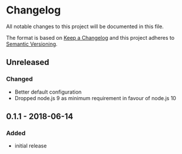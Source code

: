 # Changelog

All notable changes to this project will be documented in this file.

The format is based on [Keep a Changelog](http://keepachangelog.com/en/1.0.0/)
and this project adheres to [Semantic Versioning](http://semver.org/spec/v2.0.0.html).

## Unreleased

### Changed

-   Better default configuration
-   Dropped node.js 9 as minimum requirement in favour of node.js 10

## 0.1.1 - 2018-06-14

### Added

-   initial release
